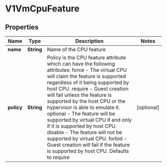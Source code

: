 # V1VmCpuFeature

## Properties
Name | Type | Description | Notes
------------ | ------------- | ------------- | -------------
**name** | **String** | Name of the CPU feature | 
**policy** | **String** | Policy is the CPU feature attribute which can have the following attributes: force    - The virtual CPU will claim the feature is supported regardless of it being supported by host CPU. require  - Guest creation will fail unless the feature is supported by the host CPU or the hypervisor is able to emulate it. optional - The feature will be supported by virtual CPU if and only if it is supported by host CPU. disable  - The feature will not be supported by virtual CPU. forbid   - Guest creation will fail if the feature is supported by host CPU. Defaults to require |  [optional]

